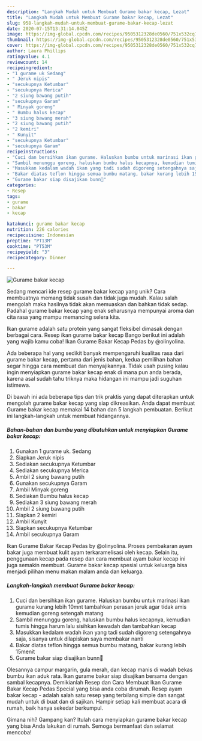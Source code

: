 ```yaml
---
description: "Langkah Mudah untuk Membuat Gurame bakar kecap, Lezat"
title: "Langkah Mudah untuk Membuat Gurame bakar kecap, Lezat"
slug: 958-langkah-mudah-untuk-membuat-gurame-bakar-kecap-lezat
date: 2020-07-15T13:31:14.045Z
image: https://img-global.cpcdn.com/recipes/9505312328de0560/751x532cq70/gurame-bakar-kecap-foto-resep-utama.jpg
thumbnail: https://img-global.cpcdn.com/recipes/9505312328de0560/751x532cq70/gurame-bakar-kecap-foto-resep-utama.jpg
cover: https://img-global.cpcdn.com/recipes/9505312328de0560/751x532cq70/gurame-bakar-kecap-foto-resep-utama.jpg
author: Laura Phillips
ratingvalue: 4.1
reviewcount: 14
recipeingredient:
- "1 gurame uk Sedang"
- " Jeruk nipis"
- "secukupnya Ketumbar"
- "secukupnya Merica"
- "2 siung bawang putih"
- "secukupnya Garam"
- " Minyak goreng"
- " Bumbu halus kecap"
- "3 siung bawang merah"
- "2 siung bawang putih"
- "2 kemiri"
- " Kunyit"
- "secukupnya Ketumbar"
- "secukupnya Garam"
recipeinstructions:
- "Cuci dan bersihkan ikan gurame. Haluskan bumbu untuk marinasi ikan gurame kurang lebih 10mnt tambahkan perasan jeruk agar tidak amis kemudian goreng setengah matang"
- "Sambil menunggu goreng, haluskan bumbu halus kecapnya, kemudian tumis hingga harum lalu sisihkan kewadah dan tambahkan kecap"
- "Masukkan kedalam wadah ikan yang tadi sudah digoreng setengahnya saja, sisanya untuk dilapiskan saya membakar nanti"
- "Bakar diatas teflon hingga semua bumbu matang, bakar kurang lebih 15menit"
- "Gurame bakar siap disajikan bunn🥰"
categories:
- Resep
tags:
- gurame
- bakar
- kecap

katakunci: gurame bakar kecap 
nutrition: 226 calories
recipecuisine: Indonesian
preptime: "PT13M"
cooktime: "PT53M"
recipeyield: "3"
recipecategory: Dinner

---
```



![Gurame bakar kecap](https://img-global.cpcdn.com/recipes/9505312328de0560/751x532cq70/gurame-bakar-kecap-foto-resep-utama.jpg)

Sedang mencari ide resep gurame bakar kecap yang unik? Cara membuatnya memang tidak susah dan tidak juga mudah. Kalau salah mengolah maka hasilnya tidak akan memuaskan dan bahkan tidak sedap. Padahal gurame bakar kecap yang enak seharusnya mempunyai aroma dan cita rasa yang mampu memancing selera kita.

Ikan gurame adalah satu protein yang sangat fleksibel dimasak dengan berbagai cara. Resep ikan gurame bakar kecap Bango berikut ini adalah yang wajib kamu coba! Ikan Gurame Bakar Kecap Pedas by @olinyolina.

Ada beberapa hal yang sedikit banyak mempengaruhi kualitas rasa dari gurame bakar kecap, pertama dari jenis bahan, kedua pemilihan bahan segar hingga cara membuat dan menyajikannya. Tidak usah pusing kalau ingin menyiapkan gurame bakar kecap enak di mana pun anda berada, karena asal sudah tahu triknya maka hidangan ini mampu jadi suguhan istimewa.


Di bawah ini ada beberapa tips dan trik praktis yang dapat diterapkan untuk mengolah gurame bakar kecap yang siap dikreasikan. Anda dapat membuat Gurame bakar kecap memakai 14 bahan dan 5 langkah pembuatan. Berikut ini langkah-langkah untuk membuat hidangannya.

<!--inarticleads1-->

##### Bahan-bahan dan bumbu yang dibutuhkan untuk menyiapkan Gurame bakar kecap:

1. Gunakan 1 gurame uk. Sedang
1. Siapkan  Jeruk nipis
1. Sediakan secukupnya Ketumbar
1. Sediakan secukupnya Merica
1. Ambil 2 siung bawang putih
1. Gunakan secukupnya Garam
1. Ambil  Minyak goreng
1. Sediakan  Bumbu halus kecap
1. Sediakan 3 siung bawang merah
1. Ambil 2 siung bawang putih
1. Siapkan 2 kemiri
1. Ambil  Kunyit
1. Siapkan secukupnya Ketumbar
1. Ambil secukupnya Garam


Ikan Gurame Bakar Kecap Pedas by @olinyolina. Proses pembakaran ayam bakar juga membuat kulit ayam terkaramelisasi oleh kecap. Selain itu, penggunaan kecap pada resep dan cara membuat ayam bakar kecap ini juga semakin membuat. Gurame bakar kecap spesial untuk keluarga bisa menjadi pilihan menu makan malam anda dan keluarga. 

<!--inarticleads2-->

##### Langkah-langkah membuat Gurame bakar kecap:

1. Cuci dan bersihkan ikan gurame. Haluskan bumbu untuk marinasi ikan gurame kurang lebih 10mnt tambahkan perasan jeruk agar tidak amis kemudian goreng setengah matang
1. Sambil menunggu goreng, haluskan bumbu halus kecapnya, kemudian tumis hingga harum lalu sisihkan kewadah dan tambahkan kecap
1. Masukkan kedalam wadah ikan yang tadi sudah digoreng setengahnya saja, sisanya untuk dilapiskan saya membakar nanti
1. Bakar diatas teflon hingga semua bumbu matang, bakar kurang lebih 15menit
1. Gurame bakar siap disajikan bunn🥰


Olesannya campur margarin, gula merah, dan kecap manis di wadah bekas bumbu ikan aduk rata. Ikan gurame bakar siap disajikan bersama dengan sambal kecapnya. Demikianlah Resep dan Cara Membuat Ikan Gurame Bakar Kecap Pedas Special yang bisa anda coba dirumah. Resep ayam bakar kecap - adalah salah satu resep yang terbilang simple dan sangat mudah untuk di buat dan di sajikan. Hampir setiap kali membuat acara di rumah, baik hanya sekedar berkumpul. 

Gimana nih? Gampang kan? Itulah cara menyiapkan gurame bakar kecap yang bisa Anda lakukan di rumah. Semoga bermanfaat dan selamat mencoba!
